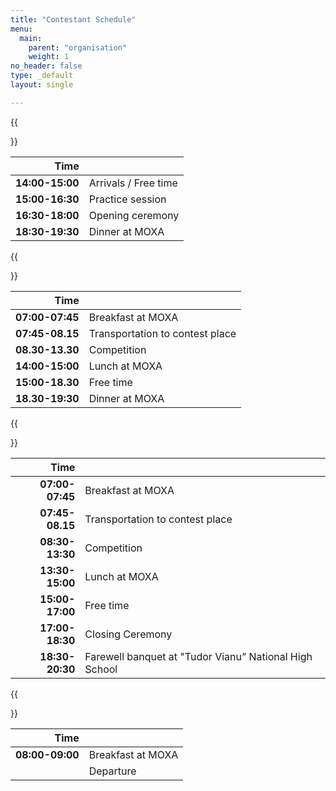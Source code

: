 ```yaml
---
title: "Contestant Schedule"
menu:
  main:
    parent: "organisation"
    weight: 1
no_header: false
type: _default
layout: single

---
```


{{<section title="Wednesday, October 11th" >}}

|                        Time |                      |
| --------------------------: | :------------------- |
| **14:00-15:00** | Arrivals / Free time |
| **15:00-16:30** | Practice session     |
| **16:30-18:00** | Opening ceremony     |
| **18:30-19:30** | Dinner at MOXA       |


{{<section title="Thursday, October 12th" >}}

|                        Time |                                 |
| --------------------------: | :------------------------------ |
| **07:00-07:45** | Breakfast at MOXA               |
| **07:45-08.15** | Transportation to contest place |
| **08.30-13.30** | Competition                     |
| **14:00-15:00** | Lunch at MOXA                   |
| **15:00-18.30** | Free time                       |
| **18.30-19:30** | Dinner at MOXA                  |



{{<section title="Friday, October 13th" >}}

|                        Time |                                                        |
| --------------------------: | :----------------------------------------------------- |
| **07:00-07:45** | Breakfast at MOXA                                      |
| **07:45-08.15** | Transportation to contest place                        |
| **08:30-13:30** | Competition                                            |
| **13:30-15:00** | Lunch at MOXA                                          |
| **15:00-17:00** | Free time                                              |
| **17:00-18:30** | Closing Ceremony                                       |
| **18:30-20:30** | Farewell banquet at "Tudor Vianu” National High School |



{{<section title="Saturday, October 14th" >}}

|                        Time |                   |
| --------------------------: | :---------------- |
| **08:00-09:00** | Breakfast at MOXA |
|                             | Departure         |
